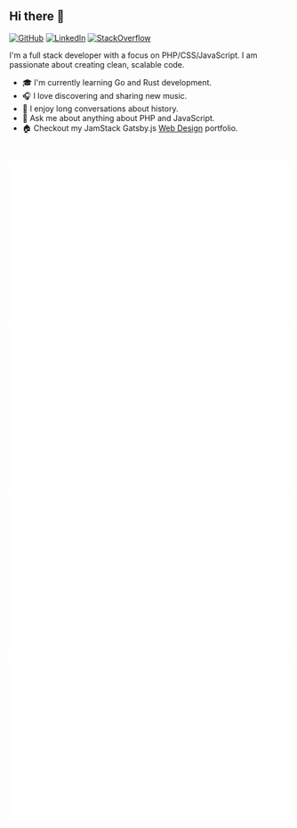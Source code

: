 ## Hi there 👋

[![GitHub](https://img.shields.io/badge/GitHub-%40tomshaw-239a3b.svg)](https://github.com/tomshaw)
[![LinkedIn](https://img.shields.io/badge/Linked-in-0c66c3.svg)](https://www.linkedin.com/in/urlrider/)
[![StackOverflow](https://img.shields.io/badge/Stack%20Overflow-tomshaw-F47F24)](https://stackoverflow.com/users/908382/tom-shaw)

I'm a full stack developer with a focus on PHP/CSS/JavaScript. I am passionate about creating clean, scalable code.

* 🎓 I'm currently learning Go and Rust development.
* 🎧 I love discovering and sharing new music.
* 📜 I enjoy long conversations about history.
* 🌼 Ask me about anything about PHP and JavaScript.
* 🏠 Checkout my JamStack Gatsby.js [Web Design](https://www.tomshaw.us) portfolio.

<br>

![](https://raw.githubusercontent.com/tomshaw/github-stats/master/generated/overview.svg#gh-dark-mode-only)
![](https://raw.githubusercontent.com/tomshaw/github-stats/master/generated/overview.svg#gh-light-mode-only)
![](https://raw.githubusercontent.com/tomshaw/github-stats/master/generated/languages.svg#gh-dark-mode-only)
![](https://raw.githubusercontent.com/tomshaw/github-stats/master/generated/languages.svg#gh-light-mode-only)

[HomePage]: https://tomshaw.us
[YouTube]: https://www.youtube.com/channel/UC_HPiOpyAN3nJ4rTFce730w
[LinkedIn]: https://www.linkedin.com/in/urlrider
[GitHub]: https://github.com/tomshaw
